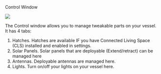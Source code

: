 Control Window

![](http://i.imgur.com/hoK0gKq.png)

The Control window allows you to manage tweakable parts on your vessel.  It has 4 tabs:

1.  Hatches.  Hatches are available IF you have Connected Living Space (CLS) installed and enabled in settings.
2.  Solar Panels.  Solar panels that are deployable (Extend/retract) can be managed here
3.  Antennas.  Deployable antennas are managed here.
4.  Lights.  Turn on/off your lights on your vessel here.